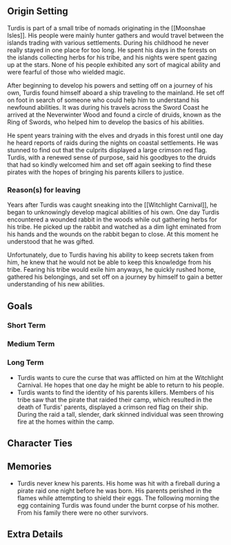
## Origin Setting

Turdis is part of a small tribe of nomads originating in the [[Moonshae Isles]]. His people were mainly hunter gathers and would travel between the islands trading with various settlements. During his childhood he never really stayed in one place for too long. He spent his days in the forests on the islands collecting herbs for his tribe, and his nights were spent gazing up at the stars. None of his people exhibited any sort of magical ability and were fearful of those who wielded magic. 

After beginning to develop his powers and setting off on a journey of his own, Turdis found himself aboard a ship traveling to the mainland. He set off on foot in search of someone who could help him to understand his newfound abilities. It was during his travels across the Sword Coast he arrived at the Neverwinter Wood and found a circle of druids, known as the Ring of Swords, who helped him to develop the basics of his abilities.

He spent years training with the elves and dryads in this forest until one day he heard reports of raids during the nights on coastal settlements. He was stunned to find out that the culprits displayed a large crimson red flag. Turdis, with a renewed sense of purpose, said his goodbyes to the druids that had so kindly welcomed him and set off again seeking to find these pirates with the hopes of bringing his parents killers to justice.

### Reason(s) for leaving

Years after Turdis was caught sneaking into the [[Witchlight Carnival]], he began to unknowingly develop magical abilities of his own. One day Turdis encountered a wounded rabbit in the woods while out gathering herbs for his tribe. He picked up the rabbit and watched as a dim light eminated from his hands and the wounds on the rabbit began to close. At this moment he understood that he was gifted.

Unfortunately, due to Turdis having his ability to keep secrets taken from him, he knew that he would not be able to keep this knowledge from his tribe. Fearing his tribe would exile him anyways, he quickly rushed home, gathered his belongings, and set off on a journey by himself to gain a better understanding of his new abilities.

## Goals

### Short Term

### Medium Term

### Long Term
- Turdis wants to cure the curse that was afflicted on him at the Witchlight Carnival. He hopes that one day he might be able to return to his people.
- Turdis wants to find the identity of his parents killers. Members of his tribe saw that the pirate that raided their camp, which resulted in the death of Turdis' parents, displayed a crimson red flag on their ship. During the raid a tall, slender, dark skinned individual was seen throwing fire at the homes within the camp.

## Character Ties

## Memories

- Turdis never knew his parents. His home was hit with a fireball during a pirate raid one night before he was born. His parents perished in the flames while attempting to shield their eggs. The following morning the egg containing Turdis was found under the burnt corpse of his mother. From his family there were no other survivors.


## Extra Details
